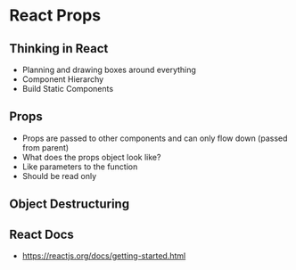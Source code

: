 # React Props

## Thinking in React
- Planning and drawing boxes around everything
- Component Hierarchy
- Build Static Components

## Props
- Props are passed to other components and can only flow down (passed from parent)
- What does the props object look like?
- Like parameters to the function
- Should be read only

## Object Destructuring

## React Docs
- https://reactjs.org/docs/getting-started.html
